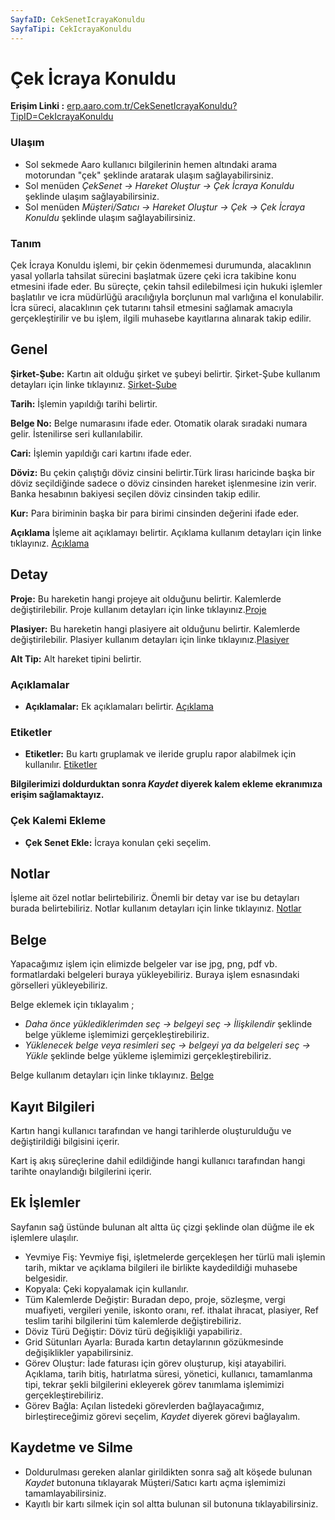 ```yaml
---
SayfaID: CekSenetIcrayaKonuldu
SayfaTipi: CekIcrayaKonuldu
---
```


# Çek İcraya Konuldu

**Erişim Linki :** [erp.aaro.com.tr/CekSenetIcrayaKonuldu?TipID=CekIcrayaKonuldu](https://erp.aaro.com.tr/CekSenetIcrayaKonuldu?TipID=CekIcrayaKonuldu)

### Ulaşım

- Sol sekmede Aaro kullanıcı bilgilerinin hemen altındaki arama motorundan "çek" şeklinde aratarak ulaşım sağlayabilirsiniz.
- Sol menüden *ÇekSenet -> Hareket Oluştur -> Çek İcraya Konuldu* şeklinde ulaşım sağlayabilirsiniz. 
- Sol menüden *Müşteri/Satıcı -> Hareket Oluştur -> Çek -> Çek İcraya Konuldu* şeklinde ulaşım sağlayabilirsiniz. 

### Tanım 

Çek İcraya Konuldu işlemi, bir çekin ödenmemesi durumunda, alacaklının yasal yollarla tahsilat sürecini başlatmak üzere çeki icra takibine konu etmesini ifade eder. 
Bu süreçte, çekin tahsil edilebilmesi için hukuki işlemler başlatılır ve icra müdürlüğü aracılığıyla borçlunun mal varlığına el konulabilir. 
İcra süreci, alacaklının çek tutarını tahsil etmesini sağlamak amacıyla gerçekleştirilir ve bu işlem, ilgili muhasebe kayıtlarına alınarak takip edilir.

## Genel

**Şirket-Şube:** Kartın ait olduğu şirket ve şubeyi belirtir. Şirket-Şube kullanım detayları için linke tıklayınız. [Şirket-Şube](../TemelOzellikler/SirketSubeKart.md)

**Tarih:** İşlemin yapıldığı tarihi belirtir. 

**Belge No:** Belge numarasını ifade eder. Otomatik olarak sıradaki numara gelir. İstenilirse seri kullanılabilir.

**Cari:** İşlemin yapıldığı cari kartını ifade eder. 

**Döviz:** Bu çekin çalıştığı döviz cinsini belirtir.Türk lirası haricinde başka bir döviz seçildiğinde sadece o döviz cinsinden hareket işlenmesine izin verir. 
Banka hesabının bakiyesi seçilen döviz cinsinden takip edilir.

**Kur:** Para biriminin başka bir para birimi cinsinden değerini ifade eder. 

**Açıklama** İşleme ait açıklamayı belirtir. Açıklama kullanım detayları için linke tıklayınız. [Açıklama](../TemelOzellikler/Aciklama.md)

## Detay

**Proje:** Bu hareketin hangi projeye ait olduğunu belirtir. Kalemlerde değiştirilebilir. Proje kullanım detayları için linke tıklayınız.[Proje](../TemelOzellikler/Proje.md)

**Plasiyer:** Bu hareketin hangi plasiyere ait olduğunu belirtir. Kalemlerde değiştirilebilir. Plasiyer kullanım detayları için linke tıklayınız.[Plasiyer](../TemelOzellikler/Plasiyer.md)

**Alt Tip:** Alt hareket tipini belirtir.

### Açıklamalar

- **Açıklamalar:** Ek açıklamaları belirtir. [Açıklama](/TemelOzellikler/Aciklama.md "Açıklama")	

### Etiketler

- **Etiketler:** Bu kartı gruplamak ve ileride gruplu rapor alabilmek için kullanılır. [Etiketler](/TemelOzellikler/Etiketler.md "Etiketler")

**Bilgilerimizi doldurduktan sonra *Kaydet* diyerek kalem ekleme ekranımıza erişim sağlamaktayız.**

### Çek Kalemi Ekleme 

- **Çek Senet Ekle:** İcraya konulan çeki seçelim.

## Notlar 

İşleme ait özel notlar belirtebiliriz. 
Önemli bir detay var ise bu detayları burada belirtebiliriz.
Notlar kullanım detayları için linke tıklayınız. [Notlar](../TemelOzellikler/Notlar.md)

## Belge

Yapacağımız işlem için elimizde belgeler var ise jpg, png, pdf vb. formatlardaki belgeleri buraya yükleyebiliriz.
Buraya işlem esnasındaki görselleri yükleyebiliriz.

Belge eklemek için tıklayalım ;

- *Daha önce yüklediklerimden seç -> belgeyi seç -> İlişkilendir* şeklinde belge yükleme işlemimizi gerçekleştirebiliriz.
- *Yüklenecek belge veya resimleri seç -> belgeyi ya da belgeleri seç -> Yükle* şeklinde belge yükleme işlemimizi gerçekleştirebiliriz.

Belge kullanım detayları için linke tıklayınız. [Belge](../TemelOzellikler/Belgeler.md)

## Kayıt Bilgileri

Kartın hangi kullanıcı tarafından ve hangi tarihlerde oluşturulduğu ve değiştirildiği bilgisini içerir.

Kart iş akış süreçlerine dahil edildiğinde hangi kullanıcı tarafından hangi tarihte onaylandığı bilgilerini içerir.  


## Ek İşlemler

 Sayfanın sağ üstünde bulunan alt altta üç çizgi şeklinde olan düğme ile ek işlemlere ulaşılır.
- Yevmiye Fiş: Yevmiye fişi, işletmelerde gerçekleşen her türlü mali işlemin tarih, miktar ve açıklama bilgileri ile birlikte kaydedildiği muhasebe belgesidir.
- Kopyala: Çeki kopyalamak için kullanılır.
- Tüm Kalemlerde Değiştir: Buradan depo, proje, sözleşme, vergi muafiyeti, vergileri yenile, iskonto oranı, ref. ithalat ihracat, plasiyer, Ref teslim tarihi bilgilerini tüm kalemlerde değiştirebiliriz.
- Döviz Türü Değiştir: Döviz türü değişikliği yapabiliriz.
- Grid Sütunları Ayarla: Burada kartın detaylarının gözükmesinde değişiklikler yapabilirsiniz.
- Görev Oluştur: İade faturası için görev oluşturup, kişi atayabiliri. Açıklama, tarih bitiş, hatırlatma süresi, yönetici, kullanıcı, tamamlanma tipi, tekrar şekli bilgilerini ekleyerek görev tanımlama işlemimizi gerçekleştirebiliriz.
- Görev Bağla: Açılan listedeki görevlerden bağlayacağımız, birleştireceğimiz görevi seçelim, *Kaydet* diyerek görevi bağlayalım.

## Kaydetme ve Silme

- Doldurulması gereken alanlar girildikten sonra sağ alt köşede bulunan *Kaydet* butonuna tıklayarak Müşteri/Satıcı kartı açma işlemimizi tamamlayabilirsiniz.
- Kayıtlı bir kartı silmek için sol altta bulunan sil butonuna tıklayabilirsiniz.


